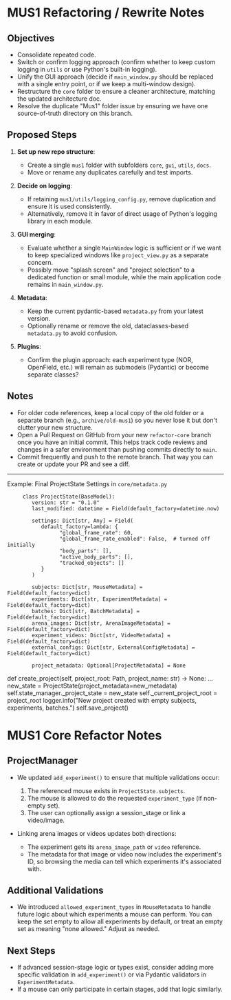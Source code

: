 # MUS1 Refactoring / Rewrite Notes

## Objectives
- Consolidate repeated code.
- Switch or confirm logging approach (confirm whether to keep custom logging in `utils` or use Python's built-in logging).
- Unify the GUI approach (decide if `main_window.py` should be replaced with a single entry point, or if we keep a multi-window design).
- Restructure the `core` folder to ensure a cleaner architecture, matching the updated architecture doc.
- Resolve the duplicate "Mus1" folder issue by ensuring we have one source-of-truth directory on this branch.

## Proposed Steps
1. **Set up new repo structure**: 
   - Create a single `mus1` folder with subfolders `core`, `gui`, `utils`, `docs`.
   - Move or rename any duplicates carefully and test imports.

2. **Decide on logging**:
   - If retaining `mus1/utils/logging_config.py`, remove duplication and ensure it is used consistently.
   - Alternatively, remove it in favor of direct usage of Python's logging library in each module.

3. **GUI merging**:
   - Evaluate whether a single `MainWindow` logic is sufficient or if we want to keep specialized windows like `project_view.py` as a separate concern.  
   - Possibly move "splash screen" and "project selection" to a dedicated function or small module, while the main application code remains in `main_window.py`.

4. **Metadata**:
   - Keep the current pydantic-based `metadata.py` from your latest version.  
   - Optionally rename or remove the old, dataclasses-based `metadata.py` to avoid confusion.

5. **Plugins**:
   - Confirm the plugin approach: each experiment type (NOR, OpenField, etc.) will remain as submodels (Pydantic) or become separate classes?

## Notes
- For older code references, keep a local copy of the old folder or a separate branch (e.g., `archive/old-mus1`) so you never lose it but don't clutter your new structure.
- Open a Pull Request on GitHub from your new `refactor-core` branch once you have an initial commit. This helps track code reviews and changes in a safer environment than pushing commits directly to `main`.
- Commit frequently and push to the remote branch. That way you can create or update your PR and see a diff.

--- 

Example: Final ProjectState Settings in `core/metadata.py`

         class ProjectState(BaseModel):
            version: str = "0.1.0"
            last_modified: datetime = Field(default_factory=datetime.now)

            settings: Dict[str, Any] = Field(
               default_factory=lambda: {
                     "global_frame_rate": 60,
                     "global_frame_rate_enabled": False,  # turned off initially
                     "body_parts": [],
                     "active_body_parts": [],
                     "tracked_objects": []
               }
            )

            subjects: Dict[str, MouseMetadata] = Field(default_factory=dict)
            experiments: Dict[str, ExperimentMetadata] = Field(default_factory=dict)
            batches: Dict[str, BatchMetadata] = Field(default_factory=dict)
            arena_images: Dict[str, ArenaImageMetadata] = Field(default_factory=dict)
            experiment_videos: Dict[str, VideoMetadata] = Field(default_factory=dict)
            external_configs: Dict[str, ExternalConfigMetadata] = Field(default_factory=dict)

            project_metadata: Optional[ProjectMetadata] = None

def create_project(self, project_root: Path, project_name: str) -> None:
    ...
    new_state = ProjectState(project_metadata=new_metadata)
    self.state_manager._project_state = new_state
    self._current_project_root = project_root
    logger.info("New project created with empty subjects, experiments, batches.")
    self.save_project()

# MUS1 Core Refactor Notes

## ProjectManager  
- We updated `add_experiment()` to ensure that multiple validations occur:
  1. The referenced mouse exists in `ProjectState.subjects`.
  2. The mouse is allowed to do the requested `experiment_type` (if non-empty set).
  3. The user can optionally assign a session_stage or link a video/image.

- Linking arena images or videos updates both directions:
  - The experiment gets its `arena_image_path` or `video` reference.
  - The metadata for that image or video now includes the experiment's ID, so browsing the media can tell which experiments it's associated with.

## Additional Validations
- We introduced `allowed_experiment_types` in `MouseMetadata` to handle future logic about which experiments a mouse can perform. You can keep the set empty to allow all experiments by default, or treat an empty set as meaning "none allowed." Adjust as needed.

## Next Steps
- If advanced session-stage logic or types exist, consider adding more specific validation in `add_experiment()` or via Pydantic validators in `ExperimentMetadata`.
- If a mouse can only participate in certain stages, add that logic similarly.